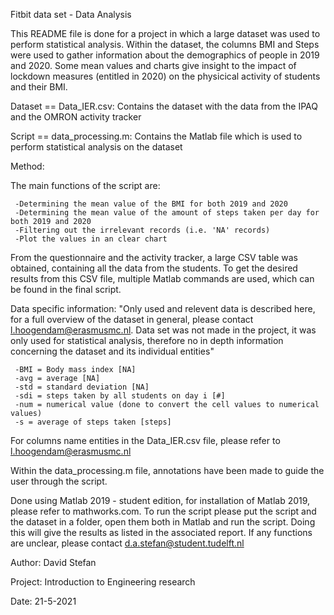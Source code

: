Fitbit data set - Data Analysis

This README file is done for a project in which a large dataset was used to perform statistical analysis. Within the dataset, the columns BMI and
Steps were used to gather information about the demographics of people in 2019 and 2020. Some mean values and charts give insight to the impact
of lockdown measures (entitled in 2020) on the physicical activity of students and their BMI.

Dataset == Data_IER.csv: Contains the dataset with the data from the IPAQ and the OMRON activity tracker

Script == data_processing.m: Contains the Matlab file which is used to perform statistical analysis on the dataset

Method: 

The main functions of the script are:
     
     -Determining the mean value of the BMI for both 2019 and 2020
     -Determining the mean value of the amount of steps taken per day for both 2019 and 2020
     -Filtering out the irrelevant records (i.e. 'NA' records)
     -Plot the values in an clear chart
From the questionnaire and the activity tracker, a large CSV table was obtained, containing all the data from the students. 
To get the desired results from this CSV file, multiple Matlab commands are used, which can be found in the final script. 

Data specific information:
"Only used and relevent data is described here, for a full overview of the dataset in general, please contact l.hoogendam@erasmusmc.nl.
Data set was not made in the project, it was only used for statistical analysis, therefore no in depth information concerning the dataset and 
its individual entities"

     -BMI = Body mass index [NA]
     -avg = average [NA]
     -std = standard deviation [NA]
     -sdi = steps taken by all students on day i [#]
     -num = numerical value (done to convert the cell values to numerical values)
     -s = average of steps taken [steps]
For columns name entities in the Data_IER.csv file, please refer to l.hoogendam@erasmusmc.nl

Within the data_processing.m file, annotations have been made to guide the user through the script.

Done using Matlab 2019 - student edition, for installation of Matlab 2019, please refer to mathworks.com. To run the script please put the script
and the dataset in a folder, open them both in Matlab and run the script. Doing this will give the results as listed in the associated report.
If any functions are unclear, please contact d.a.stefan@student.tudelft.nl

Author: David Stefan

Project: Introduction to Engineering research

Date: 21-5-2021
